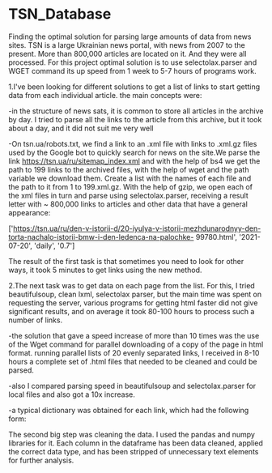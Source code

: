 # TSN_Database
Finding the optimal solution for parsing large amounts of data from news sites.
TSN is a large Ukrainian news portal, with news from 2007 to the present. More than 800,000 articles are located on it. And they were all processed.
For this project optimal solution is to use selectolax.parser and WGET command its up speed from 1 week to 5-7 hours of programs work.

1.I've been looking for different solutions to get a list of links to start getting data from each individual article. the main concepts were:

  -in the structure of news sats, it is common to store all articles in the archive by day. I tried to parse all the links to the article from this archive, but it took about a day, and it did not suit me very well
  
  -On tsn.ua/robots.txt, we find a link to an .xml file with links to .xml.gz files used by the Google bot to quickly search for news on the site.We parse the link https://tsn.ua/ru/sitemap_index.xml and with the help of bs4 we get the path to 199 links to the archived files, with the help of wget and the path variable we download them. Create a list with the names of each file and the path to it from 1 to 199.xml.gz. With the help of gzip, we open each of the xml files in turn and parse using selectolax.parser, receiving a result letter with ~ 800,000 links to articles and other data that have a general appearance:
  
['https://tsn.ua/ru/den-v-istorii-d/20-iyulya-v-istorii-mezhdunarodnyy-den-torta-nachalo-istorii-bmw-i-den-ledenca-na-palochke- 99780.html', '2021-07-20', 'daily', '0.7']

The result of the first task is that sometimes you need to look for other ways, it took 5 minutes to get links using the new method.


2.The next task was to get data on each page from the list. For this, I tried beautifulsoup, clean lxml, selectolax parser, but the main time was spent on requesting the server, various programs for getting html faster did not give significant results, and on average it took 80-100 hours to process such a number of links.

  -the solution that gave a speed increase of more than 10 times was the use of the Wget command for parallel downloading of a copy of the page in html format. running parallel lists of 20 evenly separated links, I received in 8-10 hours a complete set of .html files that needed to be cleaned and could be parsed.
  
  -also I compared parsing speed in beautifulsoup and selectolax.parser for local files and also got a 10x increase.
  
  -a typical dictionary was obtained for each link, which had the following form:
  
  
  
  
The second big step was cleaning the data. I used the pandas and numpy libraries for it. Each column in the dataframe has been data cleaned, applied the correct data type, and has been stripped of unnecessary text elements for further analysis.
  
  
  
  
  
  
